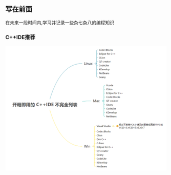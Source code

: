 ## 写在前面 ##

在未来一段时间内,学习并记录一些杂七杂八的编程知识



### C++IDE推荐

![part_C++IDE_list](/Data/img/part_C++IDE_list.png)